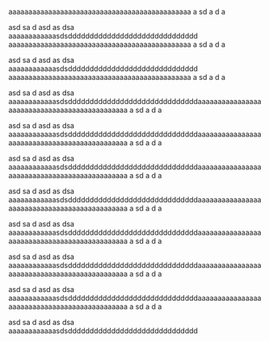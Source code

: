 aaaaaaaaaaaaaaaaaaaaaaaaaaaaaaaaaaaaaaaaaaaaaa
a
sd
a
d
a


asd
sa
d
asd
as
dsa
aaaaaaaaaaaasdsdddddddddddddddddddddddddddddd
aaaaaaaaaaaaaaaaaaaaaaaaaaaaaaaaaaaaaaaaaaaaaa
a
sd
a
d
a


asd
sa
d
asd
as
dsa
aaaaaaaaaaaasdsdddddddddddddddddddddddddddddd
aaaaaaaaaaaaaaaaaaaaaaaaaaaaaaaaaaaaaaaaaaaaaa
a
sd
a
d
a


asd
sa
d
asd
as
dsa
aaaaaaaaaaaasdsddddddddddddddddddddddddddddddaaaaaaaaaaaaaaaaaaaaaaaaaaaaaaaaaaaaaaaaaaaaaa
a
sd
a
d
a


asd
sa
d
asd
as
dsa
aaaaaaaaaaaasdsddddddddddddddddddddddddddddddaaaaaaaaaaaaaaaaaaaaaaaaaaaaaaaaaaaaaaaaaaaaaa
a
sd
a
d
a


asd
sa
d
asd
as
dsa
aaaaaaaaaaaasdsddddddddddddddddddddddddddddddaaaaaaaaaaaaaaaaaaaaaaaaaaaaaaaaaaaaaaaaaaaaaa
a
sd
a
d
a


asd
sa
d
asd
as
dsa
aaaaaaaaaaaasdsddddddddddddddddddddddddddddddaaaaaaaaaaaaaaaaaaaaaaaaaaaaaaaaaaaaaaaaaaaaaa
a
sd
a
d
a


asd
sa
d
asd
as
dsa
aaaaaaaaaaaasdsddddddddddddddddddddddddddddddaaaaaaaaaaaaaaaaaaaaaaaaaaaaaaaaaaaaaaaaaaaaaa
a
sd
a
d
a


asd
sa
d
asd
as
dsa
aaaaaaaaaaaasdsddddddddddddddddddddddddddddddaaaaaaaaaaaaaaaaaaaaaaaaaaaaaaaaaaaaaaaaaaaaaa
a
sd
a
d
a


asd
sa
d
asd
as
dsa
aaaaaaaaaaaasdsddddddddddddddddddddddddddddddaaaaaaaaaaaaaaaaaaaaaaaaaaaaaaaaaaaaaaaaaaaaaa
a
sd
a
d
a


asd
sa
d
asd
as
dsa
aaaaaaaaaaaasdsdddddddddddddddddddddddddddddd








